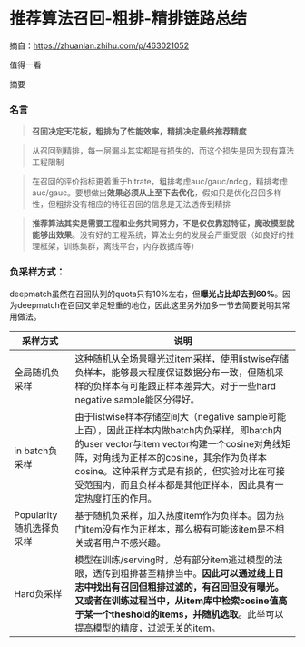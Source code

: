 # 推荐算法召回-粗排-精排链路总结

摘自：https://zhuanlan.zhihu.com/p/463021052

值得一看

摘要

### 名言

> **召回决定天花板，粗排为了性能效率，精排决定最终推荐精度**



> 从召回到精排，每一层漏斗其实都是有损失的，而这个损失是因为现有算法工程限制



> 在召回的评价指标更着重于hitrate，粗排考虑auc/gauc/ndcg，精排考虑auc/gauc。要想做出**效果必须从上至下去优化**，假如只是优化召回多样性，但粗排没有相应的特征召回的信息是无法透传到精排



> **推荐算法其实是需要工程和业务共同努力，不是仅仅靠怼特征，魔改模型就能够出效果**。没有好的工程系统，算法业务的发展会严重受限（如良好的推理框架，训练集群，离线平台，内存数据库等）

### 负采样方式：

deepmatch虽然在召回队列的quota只有10%左右，但**曝光占比却去到60%**。因为deepmatch在召回又举足轻重的地位，因此这里另外加多一节去简要说明其常用做法。

| 采样方式                 | 说明                                                         |
| ------------------------ | ------------------------------------------------------------ |
| 全局随机负采样           | 这种随机从全场景曝光过item采样，使用listwise存储负样本，能够最大程度保证数据分布一致，但随机采样的负样本有可能跟正样本差异大。对于一些hard negative sample能区分得好。 |
| in batch负采样           | 由于listwise样本存储空间大（negative sample可能上百），因此正样本内做batch内负采样，即batch内的user vector与item vector构建一个cosine对角线矩阵，对角线为正样本的cosine，其余作为负样本cosine。这种采样方式是有损的，但实验对比在可接受范围内，而且负样本都是其他正样本，因此具有一定热度打压的作用。 |
| Popularity随机选择负采样 | 基于随机负采样，加入热度item作为负样本。因为热门item没有作为正样本，那么极有可能该item是不相关或者用户不感兴趣。 |
| Hard负采样               | 模型在训练/serving时，总有部分item逃过模型的法眼，透传到粗排甚至精排当中。**因此可以通过线上日志中找出有召回但粗排过滤的，有召回但没有曝光。又或者在训练过程当中，从item库中检索cosine值高于某一个theshold的items，并随机选取**。此举可以提高模型的精度，过滤无关的item。 |





















